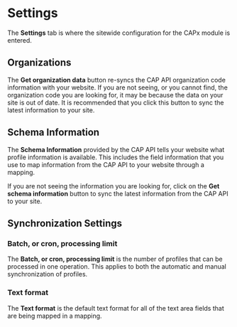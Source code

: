 # Settings

The **Settings** tab is where the sitewide configuration for the CAPx module is entered.

## Organizations

The **Get organization data** button re-syncs the CAP API organization code information with your website. If you are not seeing, or you cannot find, the organization code you are looking for, it may be because the data on your site is out of date. It is recommended that you click this button to sync the latest information to your site.

## Schema Information

The **Schema Information** provided by the CAP API tells your website what profile information is available. This includes the field information that you use to map information from the CAP API to your website through a mapping.

If you are not seeing the information you are looking for, click on the **Get schema information** button to sync the latest information from the CAP API to your site.

## Synchronization Settings

### Batch, or cron, processing limit

The **Batch, or cron, processing limit** is the number of profiles that can be processed in one operation. This applies to both the automatic and manual synchronization of profiles.

### Text format

The **Text format** is the default text format for all of the text area fields that are being mapped in a mapping.

